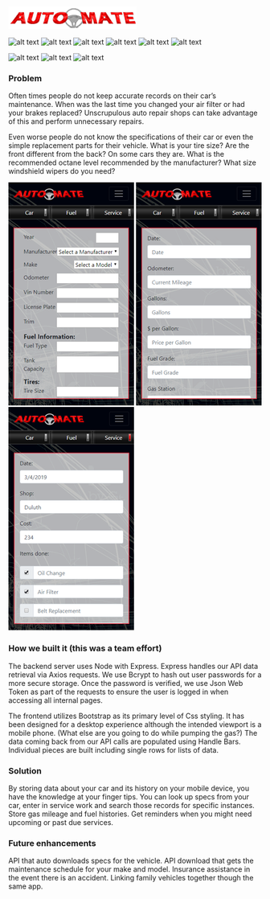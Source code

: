 [<img src="https://github.com/krtcotmo2/AutoMate/blob/master/test/logo.png" />](https://autoproject2.herokuapp.com/)

![alt text](https://img.shields.io/badge/uses-Node-brightgreen.svg) ![alt text](https://img.shields.io/badge/uses-MySql-brightgreen.svg) ![alt text](https://img.shields.io/badge/uses-Express-brightgreen.svg) ![alt text](https://img.shields.io/badge/uses-Axios-brightgreen.svg) ![alt text](https://img.shields.io/badge/uses-bcrypt-brightgreen.svg) ![alt text](https://img.shields.io/badge/uses-Json_Web_Token-brightgreen.svg) 

![alt text](https://img.shields.io/badge/uses-Handlebars-blue.svg)  ![alt text](https://img.shields.io/badge/uses-Bootstrap-blue.svg)  ![alt text](https://img.shields.io/badge/uses-jQuery-blue.svg) 

### Problem

Often times people do not keep accurate records on their car’s maintenance. When was the last time you changed your air filter or had your brakes replaced? Unscrupulous auto repair shops can take advantage of this and perform unnecessary repairs.

Even worse people do not know the specifications of their car or even the simple replacement parts for their vehicle. What is your tire size? Are the front different from the back? On some cars they are. What is the recommended octane level recommended by the manufacturer? What size windshield wipers do you need?

[<img src='https://github.com/krtcotmo2/AutoMate/blob/master/test/newCar.png' />](https://autoproject2.herokuapp.com/) [<img src='https://github.com/krtcotmo2/AutoMate/blob/master/test/fuel.png' />](https://autoproject2.herokuapp.com/) [<img src='https://github.com/krtcotmo2/AutoMate/blob/master/test/service.png' />](https://autoproject2.herokuapp.com/)

### How we built it (this was a team effort)
The backend server uses Node with Express. Express handles our API data retrieval via Axios requests. We use Bcrypt to hash out user passwords for a more secure storage. Once the password is verified, we use Json Web Token as part of the requests to ensure the user is logged in when accessing all internal pages.

The frontend utilizes Bootstrap as its primary level of Css styling. It has been designed for a desktop experience although the intended viewport is a mobile phone. (What else are you going to do while pumping the gas?) The data coming back from our API calls are populated using Handle Bars. Individual pieces are built including single rows for lists of data.

### Solution
By storing data about your car and its history on your mobile device,  you have the knowledge at your finger tips. You can look up specs from your car, enter in service work and search those records for specific instances. Store gas mileage and fuel histories. Get reminders when you might need upcoming or past due services.


### Future enhancements
API that auto downloads specs for the vehicle. API download that gets the maintenance schedule for your make and model. Insurance assistance in the event there is an accident. Linking family vehicles together though the same app.
